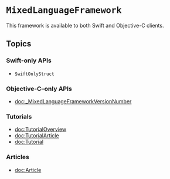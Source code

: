 # ``MixedLanguageFramework``

This framework is available to both Swift and Objective-C clients.

## Topics

### Swift-only APIs

- ``SwiftOnlyStruct``

### Objective-C–only APIs

- <doc:_MixedLanguageFrameworkVersionNumber>

### Tutorials

- <doc:TutorialOverview>
- <doc:TutorialArticle>
- <doc:Tutorial>

### Articles

- <doc:Article>

<!-- Copyright (c) 2022 Apple Inc and the Swift Project authors. All Rights Reserved. -->
